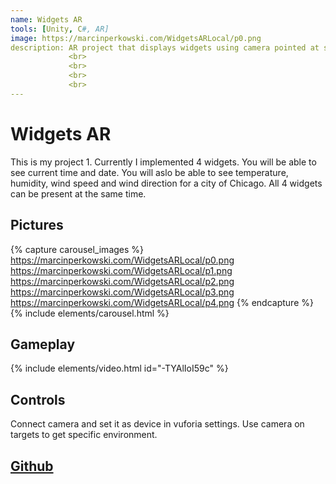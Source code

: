 ```yaml
---
name: Widgets AR
tools: [Unity, C#, AR]
image: https://marcinperkowski.com/WidgetsARLocal/p0.png
description: AR project that displays widgets using camera pointed at specific targets.
             <br>
             <br>
             <br>
             <br>
---
```


# Widgets AR

This is my project 1. Currently I implemented 4 widgets. You will be able to see current time and date. You will aslo be able to see temperature, humidity, wind speed and wind direction for a city of Chicago. All 4 widgets can be present at the same time.

## Pictures

{% capture carousel_images %}
https://marcinperkowski.com/WidgetsARLocal/p0.png
https://marcinperkowski.com/WidgetsARLocal/p1.png
https://marcinperkowski.com/WidgetsARLocal/p2.png
https://marcinperkowski.com/WidgetsARLocal/p3.png
https://marcinperkowski.com/WidgetsARLocal/p4.png
{% endcapture %}
{% include elements/carousel.html %}

## Gameplay

{% include elements/video.html id="-TYAlIoI59c" %}

## Controls

Connect camera and set it as device in vuforia settings. Use camera on targets to get specific environment.

## [Github](https://github.com/marcinperkow/WidgetsAR)